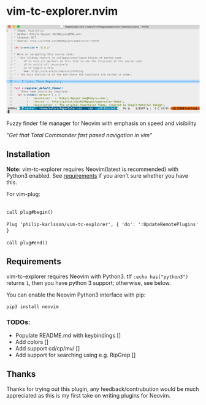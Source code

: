 # vim-tc-explorer.nvim

![Example Highlight](./media/demo.gif)

Fuzzy finder file manager for Neovim with emphasis on speed and visibility

_"Get that Total Commander fast pased navigation in vim"_

## Installation

**Note:** vim-tc-explorer requires Neovim(latest is recommended) with Python3 enabled.
See [requirements](#requirements) if you aren't sure whether you have this.

For vim-plug:

```vim

call plug#begin()

Plug 'philip-karlsson/vim-tc-explorer', { 'do': ':UpdateRemotePlugins' }

call plug#end()
```

## Requirements
vim-tc-explorer requires Neovim with Python3.
tIf `:echo has("python3")` returns `1`, then you have python 3 support; otherwise, see below.

You can enable the Neovim Python3 interface with pip:

    pip3 install neovim

### TODOs:
- Populate README.md with keybindings []
- Add colors []
- Add support cd/cp/mv/ []
- Add support for searching using e.g. RipGrep []

## Thanks
Thanks for trying out this plugin, any feedback/contrubution would be much appreciated as
this is my first take on writing plugins for Neovim.
